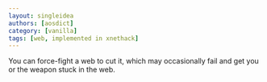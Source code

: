 ```yaml
---
layout: singleidea
authors: [aosdict]
category: [vanilla]
tags: [web, implemented in xnethack]
---
```

You can force-fight a web to cut it, which may occasionally fail and get you or the weapon stuck in the web.
